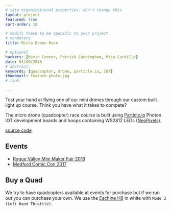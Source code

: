 ```yaml
---
# site organizational properties. don't change this
layout: project
featured: true
sort-order: 10

# modify these to be specific to your project
# mandatory
title: Micro Drone Race

# optional
hackers: [Kevin Conner, Patrick Cunningham, Mica Cardillo]
date: 01/09/2016
# abstract: 
keywords: [quadcopter, drone, particle.io, IOT]
thumbnail: feature-photo.jpg
# link:

---
```


Test your hand at flying one of our mini drones through our custom built light up course. Think you have what it takes to compete?

<!-- more -->

The micro drone (quadcopter) race course is built using [Particle.io](http://Particle.io) Photon IOT development boards and hoops containing WS2812 LEDs ([NeoPixels](https://learn.adafruit.com/adafruit-neopixel-uberguide/overview)).

[source code](https://github.com/rogue-hack-lab/drone-racing)

## Events

- [Rogue Valley Mini Maker Fair 2016](http://http://roguevalley.makerfaire.com/)
- [Medford Comic Con 2017](http://jcls.org/c.php?g=525910&p=3595527)

## Buy a Quad

We try to have quadcopters available at events for purchase but if we run out you can purchase your own. We use the [Eachine H8](http://www.banggood.com/Eachine-H8-Mini-Headless-Mode-2_4G-4CH-6-Axis-RC-Quadcopter-RTF-p-975808.html) in white with `Mode 2 (Left Hand Throttle)`.